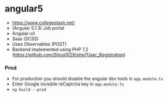 # angular5
  - https://www.collegestash.net/
  - (Angular 5.1.3) Job portal
  - Angular-cli
  - Saas (SCSS)
  - Uses Observables (POST)
  - Backend implemented using PHP 7.2 (https://github.com/Shiva1029/php7User_Registration)
  
  ### Prod
  - For production you should disable the angular dev tools in `app.module.ts`
  - Enter Google invisible reCaptcha key in `app.module.ts`
  - `ng build --prod`
